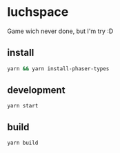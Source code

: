 # luchspace
Game wich never done, but I'm try :D

## install
```sh
yarn && yarn install-phaser-types
```

## development
```
yarn start
```

## build
```sh
yarn build
```
